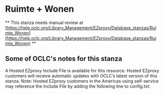 # Ruimte + Wonen
** This stanza needs manual review at [https://help.oclc.org/Library_Management/EZproxy/Database_stanzas/Ruimte_Wonen](https://help.oclc.org/Library_Management/EZproxy/Database_stanzas/Ruimte_Wonen) **

## Some of OCLC's notes for this stanza

A Hosted EZproxy Include File is available for this resource. Hosted EZproxy customers will receive automatic updates with OCLC&rsquo;s latest version of this stanza. Note: Hosted EZproxy customers in the Americas using self-service may reference the Include File by adding the following line to config.txt:

&nbsp;
